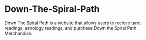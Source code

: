 # Down-The-Spiral-Path
Down The Spiral Path is a website that allows users to recieve tarot readings, astrology readings, and purchase Down the Spiral Path Merchandise.
